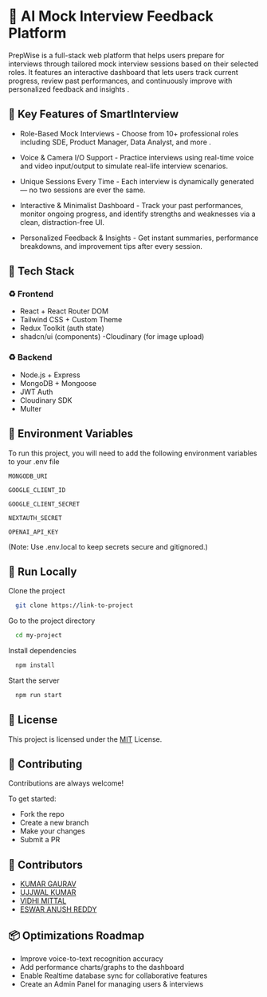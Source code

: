 
# 🧠 AI Mock Interview Feedback Platform

PrepWise is a full-stack web platform that helps users prepare for interviews through tailored mock interview sessions based on their selected roles. It features an interactive dashboard that lets users track current progress, review past performances, and continuously improve with personalized feedback and insights .



## 🔑 Key Features of SmartInterview
- Role-Based Mock Interviews - Choose from 10+ professional roles including SDE, Product Manager, Data Analyst, and more .

- Voice & Camera I/O Support - Practice interviews using real-time voice and video input/output to simulate real-life interview scenarios.

- Unique Sessions Every Time - Each interview is dynamically generated — no two sessions are ever the same.

- Interactive & Minimalist Dashboard - Track your past performances, monitor ongoing progress, and identify strengths and weaknesses via a clean, distraction-free UI.

- Personalized Feedback & Insights - Get instant summaries, performance breakdowns, and improvement tips after every session.





## 🧩 Tech Stack
### ♻️ Frontend

- React + React Router DOM
- Tailwind CSS + Custom Theme
- Redux Toolkit (auth state)
- shadcn/ui (components)
-Cloudinary (for image upload)

### ♻️ Backend

- Node.js + Express
- MongoDB + Mongoose
- JWT Auth
- Cloudinary SDK
- Multer


## 🧪 Environment Variables

To run this project, you will need to add the following environment variables to your .env file

`MONGODB_URI`

`GOOGLE_CLIENT_ID`

`GOOGLE_CLIENT_SECRET`

`NEXTAUTH_SECRET`

`OPENAI_API_KEY`

(Note: Use .env.local to keep secrets secure and gitignored.)
## 🔐 Run Locally

Clone the project

```bash
  git clone https://link-to-project
```

Go to the project directory

```bash
  cd my-project
```

Install dependencies

```bash
  npm install
```

Start the server

```bash
  npm run start
```


## 📝 License
This project is licensed under the 
[MIT](https://choosealicense.com/licenses/mit/) License.


## 🤝 Contributing

Contributions are always welcome!

To get started:

- Fork the repo
- Create a new branch
- Make your changes
- Submit a PR




## 👥 Contributors

- [KUMAR GAURAV](https://github.com/Rathore13055)
- [UJJWAL KUMAR](https://github.com/ujjwalgit)
- [VIDHI MITTAL](https://github.com/VidhiMittal18)
- [ESWAR ANUSH REDDY](https://github.com/reddyeswaranush)


## 📦 Optimizations Roadmap

- Improve voice-to-text recognition accuracy
- Add performance charts/graphs to the dashboard
- Enable Realtime database sync for collaborative features
- Create an Admin Panel for managing users & interviews



